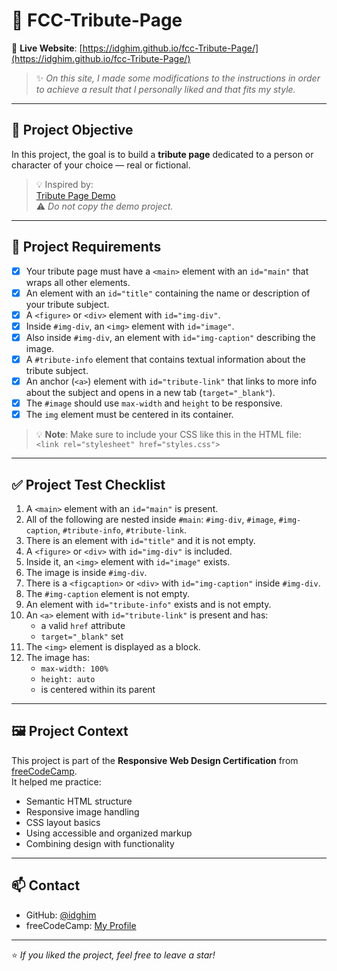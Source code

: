# 📝 FCC-Tribute-Page

🔗 **Live Website**: [https://idghim.github.io/fcc-Tribute-Page/](https://idghim.github.io/fcc-Tribute-Page/)

> ✨ *On this site, I made some modifications to the instructions in order to achieve a result that I personally liked and that fits my style.*

---

## 🎯 Project Objective

In this project, the goal is to build a **tribute page** dedicated to a person or character of your choice — real or fictional.

> 💡 Inspired by:  
[Tribute Page Demo](https://tribute-page.freecodecamp.rocks)  
⚠️ *Do not copy the demo project.*

---

## 📌 Project Requirements

- [x] Your tribute page must have a `<main>` element with an `id="main"` that wraps all other elements.
- [x] An element with an `id="title"` containing the name or description of your tribute subject.
- [x] A `<figure>` or `<div>` element with `id="img-div"`.
- [x] Inside `#img-div`, an `<img>` element with `id="image"`.
- [x] Also inside `#img-div`, an element with `id="img-caption"` describing the image.
- [x] A `#tribute-info` element that contains textual information about the tribute subject.
- [x] An anchor (`<a>`) element with `id="tribute-link"` that links to more info about the subject and opens in a new tab (`target="_blank"`).
- [x] The `#image` should use `max-width` and `height` to be responsive.
- [x] The `img` element must be centered in its container.

> 💡 **Note**: Make sure to include your CSS like this in the HTML file:  
> `<link rel="stylesheet" href="styles.css">`

---

## ✅ Project Test Checklist

1. A `<main>` element with an `id="main"` is present.
2. All of the following are nested inside `#main`: `#img-div`, `#image`, `#img-caption`, `#tribute-info`, `#tribute-link`.
3. There is an element with `id="title"` and it is not empty.
4. A `<figure>` or `<div>` with `id="img-div"` is included.
5. Inside it, an `<img>` element with `id="image"` exists.
6. The image is inside `#img-div`.
7. There is a `<figcaption>` or `<div>` with `id="img-caption"` inside `#img-div`.
8. The `#img-caption` element is not empty.
9. An element with `id="tribute-info"` exists and is not empty.
10. An `<a>` element with `id="tribute-link"` is present and has:
    - a valid `href` attribute
    - `target="_blank"` set
11. The `<img>` element is displayed as a block.
12. The image has:
    - `max-width: 100%`
    - `height: auto`
    - is centered within its parent

---

## 🖼️ Project Context

This project is part of the **Responsive Web Design Certification** from [freeCodeCamp](https://www.freecodecamp.org/).  
It helped me practice:

- Semantic HTML structure
- Responsive image handling
- CSS layout basics
- Using accessible and organized markup
- Combining design with functionality

---

## 📫 Contact

- GitHub: [@idghim](https://github.com/idghim)
- freeCodeCamp: [My Profile](https://www.freecodecamp.org/IchemD)

---

⭐ *If you liked the project, feel free to leave a star!*
